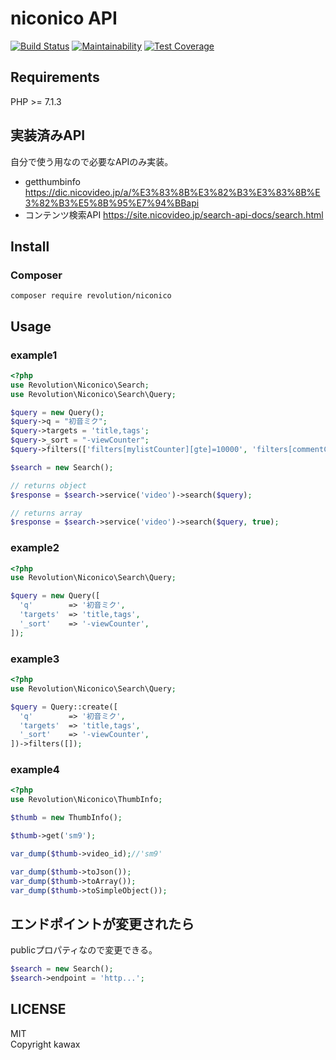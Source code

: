 # niconico API

[![Build Status](https://travis-ci.com/kawax/niconico.svg?branch=master)](https://travis-ci.com/kawax/niconico)
[![Maintainability](https://api.codeclimate.com/v1/badges/4e9a1edcc42746a6786f/maintainability)](https://codeclimate.com/github/kawax/niconico/maintainability)
[![Test Coverage](https://api.codeclimate.com/v1/badges/4e9a1edcc42746a6786f/test_coverage)](https://codeclimate.com/github/kawax/niconico/test_coverage)

## Requirements
PHP >= 7.1.3

## 実装済みAPI
自分で使う用なので必要なAPIのみ実装。

- getthumbinfo https://dic.nicovideo.jp/a/%E3%83%8B%E3%82%B3%E3%83%8B%E3%82%B3%E5%8B%95%E7%94%BBapi
- コンテンツ検索API https://site.nicovideo.jp/search-api-docs/search.html

## Install

### Composer
```
composer require revolution/niconico
```

## Usage

### example1
```php
<?php
use Revolution\Niconico\Search;
use Revolution\Niconico\Search\Query;

$query = new Query();
$query->q = "初音ミク";
$query->targets = 'title,tags';
$query->_sort = "-viewCounter";
$query->filters(['filters[mylistCounter][gte]=10000', 'filters[commentCounter][gte]=100000']);

$search = new Search();

// returns object
$response = $search->service('video')->search($query);

// returns array
$response = $search->service('video')->search($query, true);
```

### example2
```php
<?php
use Revolution\Niconico\Search\Query;

$query = new Query([
  'q'        => '初音ミク',
  'targets'  => 'title,tags',
  '_sort'    => '-viewCounter',
]);
```

### example3
```php
<?php
use Revolution\Niconico\Search\Query;

$query = Query::create([
  'q'        => '初音ミク',
  'targets'  => 'title,tags',
  '_sort'    => '-viewCounter',
])->filters([]);
```

### example4
```php
<?php
use Revolution\Niconico\ThumbInfo;

$thumb = new ThumbInfo();

$thumb->get('sm9');

var_dump($thumb->video_id);//'sm9'

var_dump($thumb->toJson());
var_dump($thumb->toArray());
var_dump($thumb->toSimpleObject());
```

## エンドポイントが変更されたら
publicプロパティなので変更できる。

```php
$search = new Search();
$search->endpoint = 'http...';
```

## LICENSE
MIT  
Copyright kawax
